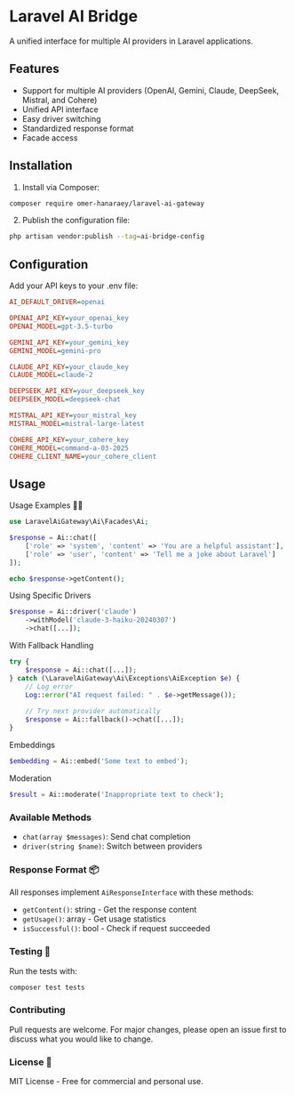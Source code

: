 # Laravel AI Bridge

A unified interface for multiple AI providers in Laravel applications.

## Features

- Support for multiple AI providers (OpenAI, Gemini, Claude, DeepSeek, Mistral, and Cohere)
- Unified API interface
- Easy driver switching
- Standardized response format
- Facade access

## Installation

1. Install via Composer:

```bash
composer require omer-hanaraey/laravel-ai-gateway
```

2. Publish the configuration file:

```bash
php artisan vendor:publish --tag=ai-bridge-config
```

## Configuration
Add your API keys to your .env file:

```ini
AI_DEFAULT_DRIVER=openai

OPENAI_API_KEY=your_openai_key
OPENAI_MODEL=gpt-3.5-turbo

GEMINI_API_KEY=your_gemini_key
GEMINI_MODEL=gemini-pro

CLAUDE_API_KEY=your_claude_key
CLAUDE_MODEL=claude-2

DEEPSEEK_API_KEY=your_deepseek_key
DEEPSEEK_MODEL=deepseek-chat

MISTRAL_API_KEY=your_mistral_key
MISTRAL_MODEL=mistral-large-latest

COHERE_API_KEY=your_cohere_key
COHERE_MODEL=command-a-03-2025
COHERE_CLIENT_NAME=your_cohere_client
```

## Usage
Usage Examples 🧑‍💻

```php
use LaravelAiGateway\Ai\Facades\Ai;

$response = Ai::chat([
    ['role' => 'system', 'content' => 'You are a helpful assistant'],
    ['role' => 'user', 'content' => 'Tell me a joke about Laravel']
]);

echo $response->getContent();
```

Using Specific Drivers

```php
$response = Ai::driver('claude')
    ->withModel('claude-3-haiku-20240307')
    ->chat([...]);
```
With Fallback Handling

```php
try {
    $response = Ai::chat([...]);
} catch (\LaravelAiGateway\Ai\Exceptions\AiException $e) {
    // Log error
    Log::error("AI request failed: " . $e->getMessage());
    
    // Try next provider automatically
    $response = Ai::fallback()->chat([...]);
}
```

Embeddings

```php
$embedding = Ai::embed('Some text to embed');
```

Moderation

```php
$result = Ai::moderate('Inappropriate text to check');
```

### Available Methods
- `chat(array $messages)`: Send chat completion
- `driver(string $name)`: Switch between providers

### Response Format 📦

All responses implement `AiResponseInterface` with these methods:

- `getContent()`: string - Get the response content
- `getUsage()`: array - Get usage statistics
- `isSuccessful()`: bool - Check if request succeeded

### Testing  🧪

Run the tests with:

```bash
composer test tests
```

### Contributing

Pull requests are welcome. For major changes, please open an issue first to discuss what you would like to change.

### License 📄
MIT License - Free for commercial and personal use.